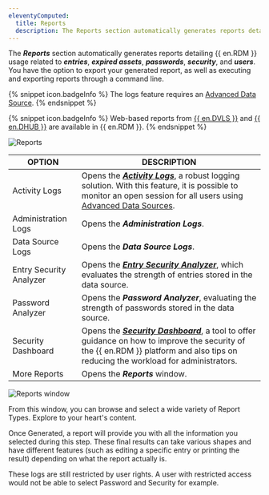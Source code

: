 ```yaml
---
eleventyComputed:
  title: Reports
  description: The Reports section automatically generates reports detailing {{ en.RDM }} usage related to entries, expired assets, passwords, security, and users.
---
```


The ***Reports*** section automatically generates reports detailing {{ en.RDM }} usage related to ***entries***, ***expired assets***, ***passwords***, ***security***, and ***users***. You have the option to export your generated report, as well as executing and exporting reports through a command line.

{% snippet icon.badgeInfo %}
The logs feature requires an [Advanced Data Source](/rdm/windows/data-sources/data-sources-types/advanced-data-sources/).
{% endsnippet %}

{% snippet icon.badgeInfo %}
Web-based reports from [{{ en.DVLS }}](/server/overview/what-is-server/) and [{{ en.DHUB }}](/hub/overview/what-is-hub/) are available in {{ en.RDM }}.
{% endsnippet %}

![Reports](https://cdnweb.devolutions.net/docs/en/rdm/windows/RDMWin6205.png)

| OPTION               | DESCRIPTION |
|----------------------|-------------|
| Activity Logs        | Opens the [***Activity Logs***](/rdm/windows/commands/reports/activity-logs/), a robust logging solution. With this feature, it is possible to monitor an open session for all users using [Advanced Data Sources](/rdm/windows/data-sources/data-sources-types/advanced-data-sources/). |
| Administration Logs  | Opens the ***Administration Logs***. |
| Data Source Logs     | Opens the ***Data Source Logs***. |
| Entry Security Analyzer | Opens the [***Entry Security Analyzer***](/rdm/windows/commands/reports/entry-security-analyzer/), which evaluates the strength of entries stored in the data source. |
| Password Analyzer    | Opens the ***Password Analyzer***, evaluating the strength of passwords stored in the data source. |
| Security Dashboard   | Opens the [***Security Dashboard***](/kb/remote-desktop-manager/knowledge-base/rdm-security-dashboard/), a tool to offer guidance on how to improve the security of the {{ en.RDM }} platform and also tips on reducing the workload for administrators. |
| More Reports         | Opens the ***Reports*** window. |


![Reports window](https://cdnweb.devolutions.net/docs/en/rdm/windows/RDMWin6197.png)

From this window, you can browse and select a wide variety of Report Types. Explore to your heart's content.

Once Generated, a report will provide you with all the information you selected during this step. These final results can take various shapes and have different features (such as editing a specific entry or printing the result) depending on what the report actually is.

These logs are still restricted by user rights. A user with restricted access would not be able to select Password and Security for example.


